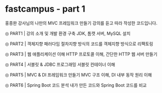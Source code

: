 # fastcampus - part 1
홍종완 강사님의 나만의 MVC 프레임워크 만들기 강의를 듣고 따라 작성한 코드입니다.

◎ PART1 | 강의 소개 및 개발 환경 구축
JDK, 톰캣 서버, MySQL 설치

◎ PART2 | 객체지향 패러다임
절차지향 방식의 코드를 객체지향 방식으로 리팩토링

◎ PART3 | 웹 애플리케이션 이해
HTTP 프로토콜 이해, 간단한 HTTP 웹 서버 만들기

◎ PART4 | 서블릿 & JDBC 프로그래밍
서블릿 컨테이너 이해

◎ PART5 | MVC & DI 프레임워크 만들기
MVC 구조 이해, DI 내부 동작 원리 이해

◎ PART6 | Spring Boot 코드 분석
내가 만든 코드와 Spring Boot 코드를 비교
